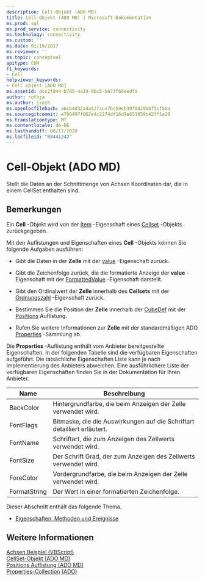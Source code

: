 ```yaml
---
description: Cell-Objekt (ADO MD)
title: Cell-Objekt (ADO MD) | Microsoft-Dokumentation
ms.prod: sql
ms.prod_service: connectivity
ms.technology: connectivity
ms.custom: ''
ms.date: 01/19/2017
ms.reviewer: ''
ms.topic: conceptual
apitype: COM
f1_keywords:
- Cell
helpviewer_keywords:
- Cell object [ADO MD]
ms.assetid: dcc2f044-b785-4a29-9bc5-b673f66eedf9
author: rothja
ms.author: jroth
ms.openlocfilehash: a6cb4d32a4a527cce7bc69eb39f8829bbf5cf58a
ms.sourcegitcommit: e700497f962e4c2274df16d9e651059b42ff1a10
ms.translationtype: MT
ms.contentlocale: de-DE
ms.lasthandoff: 08/17/2020
ms.locfileid: "88441242"
---
```

# <a name="cell-object-ado-md"></a>Cell-Objekt (ADO MD)
Stellt die Daten an der Schnittmenge von Achsen Koordinaten dar, die in einem CellSet enthalten sind.  
  
## <a name="remarks"></a>Bemerkungen  
 Ein **Cell** -Objekt wird von der [Item](../../../ado/reference/ado-md-api/item-property-ado-md-cellset.md) -Eigenschaft eines [Cellset](../../../ado/reference/ado-md-api/cellset-object-ado-md.md) -Objekts zurückgegeben.  
  
 Mit den Auflistungen und Eigenschaften eines **Cell** -Objekts können Sie folgende Aufgaben ausführen:  
  
-   Gibt die Daten in der **Zelle** mit der [value](../../../ado/reference/ado-md-api/value-property-ado-md.md) -Eigenschaft zurück.  
  
-   Gibt die Zeichenfolge zurück, die die formatierte Anzeige der **value** -Eigenschaft mit der [FormattedValue](../../../ado/reference/ado-md-api/formattedvalue-property-ado-md.md) -Eigenschaft darstellt.  
  
-   Gibt den Ordinalwert der **Zelle** innerhalb des **Cellsets** mit der [Ordnungszahl](../../../ado/reference/ado-md-api/ordinal-property-ado-md-cell.md) -Eigenschaft zurück.  
  
-   Bestimmen Sie die Position der **Zelle** innerhalb der [CubeDef](../../../ado/reference/ado-md-api/cubedef-object-ado-md.md) mit der [Positions](../../../ado/reference/ado-md-api/positions-collection-ado-md.md) Auflistung.  
  
-   Rufen Sie weitere Informationen zur **Zelle** mit der standardmäßigen ADO [Properties](../../../ado/reference/ado-api/properties-collection-ado.md) -Sammlung ab.  
  
 Die **Properties** -Auflistung enthält vom Anbieter bereitgestellte Eigenschaften. In der folgenden Tabelle sind die verfügbaren Eigenschaften aufgeführt. Die tatsächliche Eigenschaften Liste kann je nach Implementierung des Anbieters abweichen. Eine ausführlichere Liste der verfügbaren Eigenschaften finden Sie in der Dokumentation für Ihren Anbieter.  
  
|Name|Beschreibung|  
|----------|-----------------|  
|BackColor|Hintergrundfarbe, die beim Anzeigen der Zelle verwendet wird.|  
|FontFlags|Bitmaske, die die Auswirkungen auf die Schriftart detailliert erläutert.|  
|FontName|Schriftart, die zum Anzeigen des Zellwerts verwendet wird.|  
|FontSize|Der Schrift Grad, der zum Anzeigen des Zellwerts verwendet wird.|  
|ForeColor|Vordergrundfarbe, die beim Anzeigen der Zelle verwendet wird.|  
|FormatString|Der Wert in einer formatierten Zeichenfolge.|  
  
 Dieser Abschnitt enthält das folgende Thema.  
  
-   [Eigenschaften, Methoden und Ereignisse](../../../ado/reference/ado-md-api/cell-object-properties-methods-and-events.md)  
  
## <a name="see-also"></a>Weitere Informationen  
 [Achsen Beispiel (VBScript)](../../../ado/reference/ado-md-api/axis-example-vbscript.md)   
 [CellSet-Objekt (ADO MD)](../../../ado/reference/ado-md-api/cellset-object-ado-md.md)   
 [Positions Auflistung (ADO MD)](../../../ado/reference/ado-md-api/positions-collection-ado-md.md)   
 [Properties-Collection (ADO)](../../../ado/reference/ado-api/properties-collection-ado.md)
